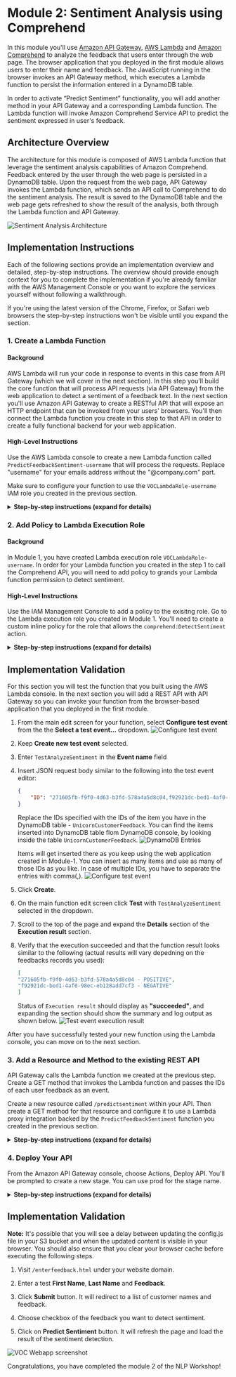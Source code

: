 # Module 2: Sentiment Analysis using Comprehend

In this module you'll use [Amazon API Gateway](https://aws.amazon.com/api-gateway/), [AWS Lambda](https://aws.amazon.com/lambda/) and [Amazon Comprehend](https://aws.amazon.com/comprehend/) to analyze the feedback that users enter through the web page. The browser application that you deployed in the first module allows users to enter their name and feedback. The JavaScript running in the browser invokes an API Gateway method, which executes a Lambda function to persist the information entered in a DynamoDB table.
 
In order to activate “Predict Sentiment” functionality, you will add another method in your API Gateway and a corresponding Lambda function. The Lambda function will invoke Amazon Comprehend Service API to predict the sentiment expressed in user's feedback.

## Architecture Overview

The architecture for this module is composed of AWS Lambda function that leverage the sentiment analysis capabilities of Amazon Comprehend. Feedback entered by the user through the web page is persisted in a DynamoDB table. Upon the request from the web page, API Gateway invokes the Lambda function, which sends an API call to Comprehend to do the sentiment analysis. The result is saved to the DynamoDB table and the web page gets refreshed to show the result of the analysis, both through the Lambda function and API Gateway.  

![Sentiment Analysis Architecture](images/sentiment-analysis-architecture.jpg)

## Implementation Instructions

Each of the following sections provide an implementation overview and detailed, step-by-step instructions. The overview should provide enough context for you to complete the implementation if you're already familiar with the AWS Management Console or you want to explore the services yourself without following a walkthrough.

If you're using the latest version of the Chrome, Firefox, or Safari web browsers the step-by-step instructions won't be visible until you expand the section.

### 1. Create a Lambda Function 

#### Background

AWS Lambda will run your code in response to events in this case from API Gateway (which we will cover in the next section). In this step you'll build the core function that will process API requests (via API Gateway) from the web application to detect a sentiment of a feedback text. In the next section you'll use Amazon API Gateway to create a RESTful API that will expose an HTTP endpoint that can be invoked from your users' browsers. You'll then connect the Lambda function you create in this step to that API in order to create a fully functional backend for your web application.

#### High-Level Instructions

Use the AWS Lambda console to create a new Lambda function called `PredictFeedbackSentiment-username` that will process the requests. Replace "username" for your emails address without the "@company.com" part.

Make sure to configure your function to use the `VOCLambdaRole-username` IAM role you created in the previous section.

<details>
<summary><strong>Step-by-step instructions (expand for details)</strong></summary><p>

1. Choose on **Services** then select **Lambda** in the Compute section.

1. Click **Create function**.

1. Keep the default **Author from scratch** card selected.

1. Enter `PredictFeedbackSentiment-username` in the **Name** field.

1. Select **Python 3.6** for the **Runtime**.

1. Ensure `Choose an existing role` is selected from the **Role** dropdown.

1. Select `VOCLambdaRole-username` from the **Existing Role** dropdown.
    ![Create Lambda function screenshot](images/create-lambda-function.png)

1. Click on **Create function**.

1. Scroll down to the **Function code** section and replace the exiting code in the **lambda_function.py** code editor with the contents of [predictfeedbacksentiment.py](functions/predictfeedbacksentiment.py).

    ![Create Lambda function screenshot](images/create-lambda-function-code.png)

1. Scroll down to the **"Environment sariables"** section and add an environment variable with Key `table_name` and Value - `UnicornCustomerFeedback-username`.
    ![Create Lambda function screenshot](images/create-lambda-env-var.png)
    
1. Click **"Save"** in the upper right corner of the page.

</p></details>

### 2. Add Policy to Lambda Execution Role 

#### Background

In Module 1,  you have created Lambda execution role `VOCLambdaRole-username`. In order for your Lambda function you created in the step 1 to call the Comprehend API, you will need to add policy to grands your Lambda function permission to detect sentiment. 

#### High-Level Instructions

Use the IAM Management Console to add a policy to the exisitng role. Go to the Lambda execution role you created in Module 1. You'll need to create a custom inline policy for the role that allows the `comprehend:DetectSentiment` action. 

<details>
<summary><strong>Step-by-step instructions (expand for details)</strong></summary><p>

1.	Go to the IAM Management Console, and look for the `VOCLambdaRole-username` role you created in the Module 1.

1.	Select the `VOCLambdaRole-username` role that you created in the Module 1.

1.	On the Permissions tab, choose the **Add inline policy** link in the lower right corner to create a new inline policy. 
	![Inline policies screenshot](images/inline-policies.png)

1. Select **Choose a service**.

1. Begin typing `Comprehend` into the search box labeled **Find a service** and select **Comprehend** when it appears. 
	![Select policy service](images/select-policy-service.png)
	
1. Choose **Select actions**.

1.	Begin typing `DetectSentiment` into the search box labeled **Filter actions** and check the box next to **DetectSentiment** when it appears.

1. Choose **Review Policy**.

1. Enter `ComprehendDetectSentiment` for the policy name and choose **Create policy**.
    ![Review Policy](images/review-policy.png)
	
</p></details>

## Implementation Validation

For this section you will test the function that you built using the AWS Lambda console. In the next section you will add a REST API with API Gateway so you can invoke your function from the browser-based application that you deployed in the first module.

1. From the main edit screen for your function, select **Configure test event** from the the **Select a test event...** dropdown.
    ![Configure test event](images/configure-test-event.png)
	
1. Keep **Create new test event** selected.

1. Enter `TestAnalyzeSentiment` in the **Event name** field

1. Insert JSON request body similar to the following into the test event editor:

	```JSON
    {
        "ID": "271605fb-f9f0-4d63-b3fd-578a4a5d8c04,f92921dc-bed1-4af0-98ec-eb128add7cf3"
    }
    ```
    Replace the IDs specified with the IDs of the item you have in the DynamoDB table - `UnicornCustomerFeedback`. You can find the items inserted into DynamoDB table flom DynamoDB console, by looking inside the table `UnicornCustomerFeedback`. 
    ![DynamoDB Entries](images/dynamodb-entries.png)
    
    Items will get inserted there as you keep using the web application created in Module-1.
    You can insert as many items and use as many of those IDs as you like. In case of multiple IDs, you have to separate the entries with comma(,).
    ![Configure test event](images/configure-test-event-2.png)
	
1. Click **Create**.

1. On the main function edit screen click **Test** with `TestAnalyzeSentiment` selected in the dropdown.   

1. Scroll to the top of the page and expand the **Details** section of the **Execution result** section.

1. Verify that the execution succeeded and that the function result looks similar to the following (actual results will vary depedning on the feedbacks records you used):

    ```JSON
    [
    "271605fb-f9f0-4d63-b3fd-578a4a5d8c04 - POSITIVE",
    "f92921dc-bed1-4af0-98ec-eb128add7cf3 - NEGATIVE"
    ]
    ```
    Status of `Execution result` should display as **"succeeded"**, and expanding the section should show the summary and log output as shown below. 
    ![Test event execution result](images/test-event-result.png)
    
After you have successfully tested your new function using the Lambda console, you can move on to the next section.

### 3. Add a Resource and Method to the existing REST API

API Gateway calls the Lambda function we created at the previous step. Create a GET method that invokes the Lambda function and passes the IDs of each user feedback as an event. 

Create a new resource called `/predictsentiment` within your API. Then create a GET method for that resource and configure it to use a Lambda proxy integration backed by the `PredictFeedbackSentiment` function you created in the previous section.

<details>
<summary><strong>Step-by-step instructions (expand for details)</strong></summary><p>

1. In the left nav, click on **Resources** under your NLPWorkshopAPI.

1. From the **Actions** dropdown select **Create Resource**.

1. Enter `predictsentiment` as the **Resource Name**.

1. Ensure the **Resource Path** is set to `predictsentiment`.

1. Select **Enable API Gateway CORS** for the resource. 

1. Click **Create Resource**.

    ![Create resource screenshot](images/create-resource.png)

1. With the newly created `/predictsentiment` resource selected, from the **Action** dropdown select **Create Method**.

1. Select `GET` from the new dropdown that appears, then **click the checkmark**.

    ![Create method screenshot](images/create-method.png)

1. Select **Lambda Function** for the integration type.

1. Select the Region you are using for **Lambda Region**.

1. Enter the name of the function you created in the previous module, `PredictFeedbackSentiment-username`, for **Lambda Function**.

1. Choose **Save**. Please note, if you get an error that you function does not exist, check that the region you selected matches the one you used in the previous module.

    ![API method integration screenshot](images/api-integration-setup.png)

1. When prompted to give Amazon API Gateway permission to invoke your function, choose **OK**.

1. Click to open the **Method Request** card.

1. Open the **URL Query String Parameters**, and click on **Add query string** link. Enter Name as `Id` and then **click the checkmark**.

	![API method request 1 screenshot](images/api-query_string-setup.png)

1.	Go back to the previous screen and choose **Integration Request** card.

1.	Scroll down to see Body Mapping Templates and open the section by clicking on the arrow on the left side. 

1.	Click on **Add mapping template** link and type `application/json` in the textbox.

	![API method request 2 screenshot](images/api-body_mapping--template-setup.png)

1.	When you save it by clicking on the checkmark, it will bring up a text area. Type `{ "ID": "$input.params('Id')" }` into it and press the save button. 

	![API method request 3 screenshot](images/api-body_mapping-template.png)

</p></details>

### 4. Deploy Your API

From the Amazon API Gateway console, choose Actions, Deploy API. You'll be prompted to create a new stage. You can use prod for the stage name.

<details>
<summary><strong>Step-by-step instructions (expand for details)</strong></summary><p>

1. In the **Actions** drop-down list select **Deploy API**.

1. Select the deployment stage named `vocweb` created in the previous modules in the **Deployment stage** drop-down list. This will add the additional method to the same deployment, so that the endpoint base URL stays the same.

    ![API Re-deploy](images/deploy-api.png)

1. Choose **Deploy**.

1. Note the **Invoke URL**, it should stay the same as the one created during the previous module. The Javascript file under `js/config.js` in your website config bucket should already have the same URL specified for `invokeUrl`. 

</p></details>

## Implementation Validation

**Note:** It's possible that you will see a delay between updating the config.js file in your S3 bucket and when the updated content is visible in your browser. You should also ensure that you clear your browser cache before executing the following steps. 

1.	Visit `/enterfeedback.html` under your website domain.

1.	Enter a test **First Name**, **Last Name** and **Feedback**.

1.	Click **Submit** button. It will redirect to a list of customer names and feedback.

1.	Choose checkbox of the feedback you want to detect sentiment.

1.	Click on **Predict Sentiment** button. It will refresh the page and load the result of the sentiment detection.

![VOC Webapp screenshot](images/voc-webapp-homepage-with-sentiments.png)

Congratulations, you have completed the module 2 of the NLP Workshop!
